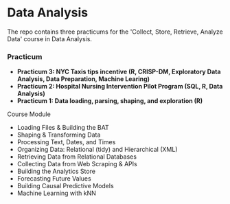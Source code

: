 # Data Analysis

The repo contains three practicums for the 'Collect, Store, Retrieve, Analyze Data' course in Data Analysis.

### Practicum

- **Practicum 3: NYC Taxis tips incentive (R, CRISP-DM, Exploratory Data Analysis, Data Preparation, Machine Learing)**
- **Practicum 2: Hospital Nursing Intervention Pilot Program (SQL, R, Data Analysis)**
- **Practicum 1: Data loading, parsing, shaping, and exploration (R)**


Course Module

- Loading Files & Building the BAT
- Shaping & Transforming Data
- Processing Text, Dates, and Times
- Organizing Data: Relational (tidy) and Hierarchical (XML)
- Retrieving Data from Relational Databases
- Collecting Data from Web Scraping & APIs
- Building the Analytics Store
- Forecasting Future Values
- Building Causal Predictive Models
- Machine Learning with kNN


